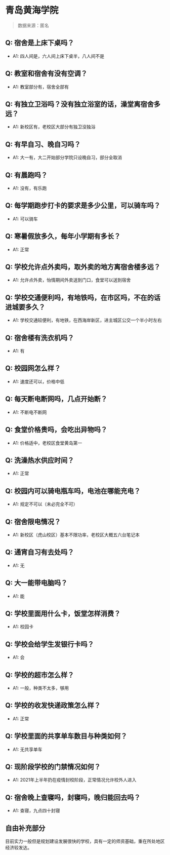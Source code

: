 # 青岛黄海学院

> 数据来源：匿名

## Q: 宿舍是上床下桌吗？

- A1: 四人间是，六人间上床下桌半，八人间不是

## Q: 教室和宿舍有没有空调？

- A1: 教室部分有，宿舍全部有

## Q: 有独立卫浴吗？没有独立浴室的话，澡堂离宿舍多远？

- A1: 新校区有，老校区大部分有独卫没独浴

## Q: 有早自习、晚自习吗？

- A1: 大一有，大二开始部分学院只设晚自习，部分全取消

## Q: 有晨跑吗？

- A1: 没有，有乐跑

## Q: 每学期跑步打卡的要求是多少公里，可以骑车吗？

- A1: 可以骑车

## Q: 寒暑假放多久，每年小学期有多长？

- A1: 正常

## Q: 学校允许点外卖吗，取外卖的地方离宿舍楼多远？

- A1: 允许点外卖，怡情期间外卖送到门口，食堂可以送到宿舍

## Q: 学校交通便利吗，有地铁吗，在市区吗，不在的话进城要多久？

- A1: 学校交通较便利，有地铁，在西海岸新区，进主城区公交一个半小时左右

## Q: 宿舍楼有洗衣机吗？

- A1: 有

## Q: 校园网怎么样？

- A1: 速度还可以，价格中低

## Q: 每天断电断网吗，几点开始断？

- A1: 不断电不断网

## Q: 食堂价格贵吗，会吃出异物吗？

- A1: 价格适中，老校区食堂黄岛第一

## Q: 洗澡热水供应时间？

- A1: 正常

## Q: 校园内可以骑电瓶车吗，电池在哪能充电？

- A1: 规定不可以（未必完全不可）

## Q: 宿舍限电情况？

- A1: 新校区（虎山校区）基本不限功率，老校区大概五六台笔记本

## Q: 通宵自习有去处吗？

- A1: 无

## Q: 大一能带电脑吗？

- A1: 能

## Q: 学校里面用什么卡，饭堂怎样消费？

- A1: 校园卡

## Q: 学校会给学生发银行卡吗？

- A1: 会

## Q: 学校的超市怎么样？

- A1: 一般，种类不太多，够用

## Q: 学校的收发快递政策怎么样？

- A1: 正常

## Q: 学校里面的共享单车数目与种类如何？

- A1: 无共享单车

## Q: 现阶段学校的门禁情况如何？

- A1: 2021年上半年扔在疫情封校阶段，正常情况允许校外人进入

## Q: 宿舍晚上查寝吗，封寝吗，晚归能回去吗？

- A1: 查寝，九点四十封寝

## 自由补充部分

目前实力一般但是规划建设发展很快的学校，具有一定的师资基础，重在所处地区经济较发达。